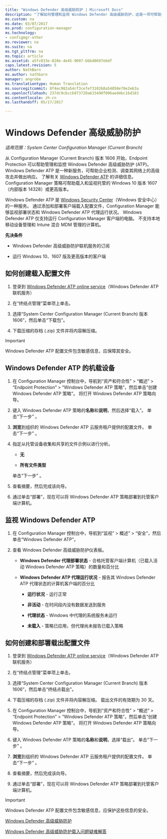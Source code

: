 ```yaml
---
title: "Windows Defender 高级威胁防护 | Microsoft Docs"
description: "了解如何管理和监视 Windows Defender 高级威胁防护，这是一项可帮助企业应对高级安全攻击的新服务。"
ms.custom: na
ms.date: 03/07/2017
ms.prod: configuration-manager
ms.technology:
- configmgr-other
ms.reviewer: na
ms.suite: na
ms.tgt_pltfrm: na
ms.topic: article
ms.assetid: a5fc033e-828e-4e45-9097-bbbd0697ebdf
caps.latest.revision: 5
author: NathBarn
ms.author: nathbarn
manager: angrobe
ms.translationtype: Human Translation
ms.sourcegitcommit: 8f4ec982a54cf3cefef310268a54850e70e2e63a
ms.openlocfilehash: 237dc9cbccb973720a633490f096aed4bc16d183
ms.contentlocale: zh-cn
ms.lasthandoff: 05/17/2017

---
```

# <a name="windows-defender-advanced-threat-protection"></a>Windows Defender 高级威胁防护

*适用范围：System Center Configuration Manager (Current Branch)*

从 Configuration Manager (Current Branch) 版本 1606 开始，Endpoint Protection 可以帮助管理和监控 Windows Defender 高级威胁防护 (ATP)。 Windows Defender ATP 是一种新服务，可帮助企业检测、调查其网络上的高级攻击并做出响应。  了解有关 [Windows Defender ATP](http://aka.ms/technet-wdatp) 的详细信息。 Configuration Manager 策略可帮助载入和监视托管的 Windows 10 版本 1607（内部版本 14328）或更高版本。

Windows Defender ATP 是 [Windows Security Center](https://securitycenter.windows.com)（Windows 安全中心）的一种服务。 通过添加和部署客户端载入配置文件，Configuration Manager 能够监视部署状态和 Windows Defender ATP 代理运行状况。 Windows Defender ATP 仅支持运行 Configuration Manager 客户端的电脑。 不支持本地移动设备管理和 Intune 混合 MDM 管理的计算机。

 **先决条件**  

-   Windows Defender 高级威胁防护联机服务的订阅  

-   运行 Windows 10、1607 版及更高版本的客户端  

## <a name="how-to-create-an-onboarding-configuration-file"></a>如何创建载入配置文件  

 1.  登录到 [Windows Defender ATP online service](https://securitycenter.windows.com/)（Windows Defender ATP 联机服务）   

 2.  在“终结点管理”菜单项上单击。  

 3.  选择“System Center Configuration Manager (Current Branch) 版本 1606”，然后单击“下载包”。  

 4.  下载压缩的存档 (.zip) 文件并将内容解压缩。

> [!IMPORTANT]
> Windows Defender ATP 配置文件包含敏感信息，应保障其安全。

## <a name="onboard-devices-for-windows-defender-atp"></a>Windows Defender ATP 的机载设备  

1.  在 Configuration Manager 控制台中，导航到“资产和符合性” > “概述” > “Endpoint Protection” > “Windows Defender ATP 策略”，然后单击“创建 Windows Defender ATP 策略”。 将打开 Windows Defender ATP 策略向导。  

2.  键入 Windows Defender ATP 策略的**名称**和**说明**，然后选择“载入”。 单击“下一步” 。  

3.  **浏览**到组织的 Windows Defender ATP 云服务租户提供的配置文件。 单击“下一步” 。  

4.  指定从托管设备收集和共享的文件示例以进行分析。  

    -   **无**   

    -   **所有文件类型**  

     单击“下一步” 。  

5.  查看摘要，然后完成该向导。  

6.  通过单击“部署”，现在可以将 Windows Defender ATP 策略部署到托管客户端计算机。  

## <a name="monitor-windows-defender-atp"></a>监视 Windows Defender ATP  

1.  在 Configuration Manager 控制台中，导航到“监视” > 概述” > “安全”，然后单击“Windows Defender ATP”。  

2.  查看 Windows Defender 高级威胁防护仪表板。  

    -   **Windows Defender 代理部署状态** - 合格托管客户端计算机（已载入活动 Windows Defender ATP 策略）的数量和百分比  

    -   **Windows Defender ATP 代理运行状况** - 报告其 Windows Defender ATP 代理状态的计算机客户端的百分比  

        -   **运行状况** - 运行正常  

        -   **非活动** - 在时间段内没有数据发送到服务  

        -   **代理状态** - Windows 中代理的系统服务未运行  

        -   **未载入** - 策略已应用，但代理尚未报告已载入策略  


## <a name="how-to-create-and-deploy-an-offboarding-configuration-file"></a>如何创建和部署载出配置文件  

1.  登录到 [Windows Defender ATP online service](https://securitycenter.windows.com/)（Windows Defender ATP 联机服务）   

2.  在“终结点管理”菜单项上单击。  

3.  选择“System Center Configuration Manager (Current Branch) 版本 1606”，然后单击“终结点载出”。  

4.  下载压缩的存档 (.zip) 文件并将内容解压缩。 载出文件的有效期为 30 天。

5.  在 Configuration Manager 控制台中，导航到“资产和符合性” > “概述” > “Endpoint Protection” > “Windows Defender ATP 策略”，然后单击“创建 Windows Defender ATP 策略”。 将打开 Windows Defender ATP 策略向导。  

6.  键入 Windows Defender ATP 策略的**名称**和**说明**，选择“载出”。 单击“下一步” 。  

7.  **浏览**到组织的 Windows Defender ATP 云服务租户提供的配置文件。 单击“下一步” 。  

8.  查看摘要，然后完成该向导。  

9.  通过单击“部署”，现在可以将 Windows Defender ATP 策略部署到托管客户端计算机。  

> [!IMPORTANT]
> Windows Defender ATP 配置文件包含敏感信息，应保护这些信息的安全。

[Windows Defender 高级威胁防护](https://technet.microsoft.com/itpro/windows/keep-secure/windows-defender-advanced-threat-protection)

[Windows Defender 高级威胁防护载入问题疑难解答](https://technet.microsoft.com/itpro/windows/keep-secure/troubleshoot-onboarding-windows-defender-advanced-threat-protection)

